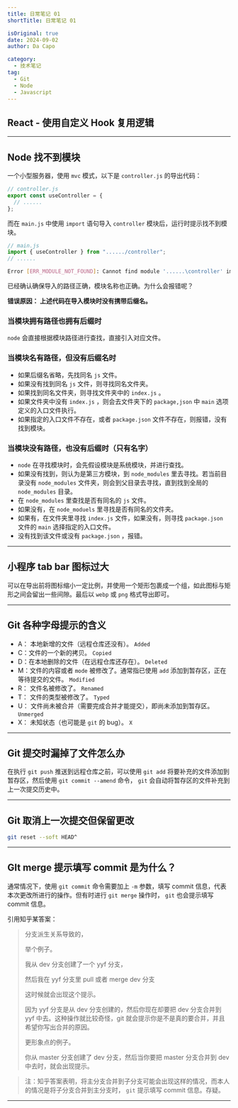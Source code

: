 ```yaml
---
title: 日常笔记 01
shortTitle: 日常笔记 01

isOriginal: true
date: 2024-09-02
author: Da Capo

category:
  - 技术笔记
tag:
  - Git
  - Node
  - Javascript
---
```


## React - 使用自定义 Hook 复用逻辑

---

## Node 找不到模块

一个小型服务器，使用 `mvc` 模式，以下是 `controller.js` 的导出代码：

```js
// controller.js
export const useController = {
  // ......
};
```

而在 `main.js` 中使用 `import` 语句导入 `controller` 模块后，运行时提示找不到模块。

```js
// main.js
import { useController } from "....../controller";
// ......
```

```bash
Error [ERR_MODULE_NOT_FOUND]: Cannot find module '......\controller' imported from ......\main.js
```

已经确认确保导入的路径正确，模块名称也正确。为什么会报错呢？

**错误原因： 上述代码在导入模块时没有携带后缀名。**

### 当模块拥有路径也拥有后缀时

`node` 会直接根据模块路径进行查找，直接引入对应文件。

### 当模块名有路径，但没有后缀名时

- 如果后缀名省略，先找同名 `js` 文件。
- 如果没有找到同名 `js` 文件，则寻找同名文件夹。
- 如果找到同名文件夹，则寻找文件夹中的 `index.js` 。
- 如果文件夹中没有 `index.js` ，则会去文件夹下的 `package,json` 中 `main` 选项定义的入口文件执行。
- 如果指定的入口文件不存在，或者 `package.json` 文件不存在，则报错，没有找到模块。

### 当模块没有路径，也没有后缀时（只有名字）

- `node` 在寻找模块时，会先假设模块是系统模块，并进行查找。
- 如果没有找到，则认为是第三方模块，到 `node_modules` 里去寻找。若当前目录没有 `node_modules` 文件夹，则会到父目录去寻找，直到找到全局的 `node_modules` 目录。
- 在 `node_modules` 里查找是否有同名的 `js` 文件。
- 如果没有，在 `node_moduels` 里寻找是否有同名的文件夹。
- 如果有，在文件夹里寻找 `index.js` 文件，如果没有，则寻找 `package.json` 文件的 `main` 选择指定的入口文件。
- 没有找到该文件或没有 `package.json` ，报错。

---

## 小程序 tab bar 图标过大

可以在导出前将图标缩小一定比例，并使用一个矩形包裹成一个组，如此图标与矩形之间会留出一些间隙。最后以 `webp` 或 `png` 格式导出即可。

---

## Git 各种字母提示的含义

- A： 本地新增的文件（远程仓库还没有）。 `Added`
- C：文件的一个新的拷贝。 `Copied`
- D：在本地删除的文件（在远程仓库还存在）。 `Deleted`
- M：文件的内容或者 `mode` 被修改了。通常指已使用 `add` 添加到暂存区，正在等待提交的文件。 `Modified`
- R： 文件名被修改了。 `Renamed`
- T： 文件的类型被修改了。 `Typed`
- U： 文件尚未被合并（需要完成合并才能提交），即尚未添加到暂存区。 `Unmerged`
- X： 未知状态（也可能是 `git` 的 bug）。 `X`

---

## Git 提交时漏掉了文件怎么办

在执行 `git push` 推送到远程仓库之前，可以使用 `git add` 将要补充的文件添加到暂存区，然后使用 `git commit --amend` 命令， `git` 会自动将暂存区的文件补充到上一次提交历史中。

---

## Git 取消上一次提交但保留更改

```bash
git reset --soft HEAD^
```

---

## GIt merge 提示填写 commit 是为什么？

通常情况下，使用 `git commit` 命令需要加上 `-m` 参数，填写 commit 信息，代表本次更改所进行的操作。但有时进行 `git merge` 操作时， `git` 也会提示填写 commit 信息。

引用知乎某答案：

> 分支派生关系导致的，
>
> 举个例子。
>
> 我从 dev 分支创建了一个 yyf 分支，
>
> 然后我在 yyf 分支里 pull 或者 merge dev 分支
>
> 这时候就会出现这个提示。
>
> 因为 yyf 分支是从 dev 分支创建的，然后你现在却要把 dev 分支合并到 yyf 中去。这种操作就比较奇怪，git 就会提示你是不是真的要合并，并且希望你写出合并的原因。
>
> 更形象点的例子。
>
> 你从 master 分支创建了 dev 分支，然后当你要把 master 分支合并到 dev 中去时，就会出现提示。

> 注：知乎答案表明，将主分支合并到子分支可能会出现这样的情况，而本人的情况是将子分支合并到主分支时， `git` 提示填写 commit 信息。存疑。

---
